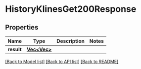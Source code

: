 # HistoryKlinesGet200Response

## Properties

Name | Type | Description | Notes
------------ | ------------- | ------------- | -------------
**result** | [**Vec<Vec<String>>**](Vec.md) |  | 

[[Back to Model list]](../README.md#documentation-for-models) [[Back to API list]](../README.md#documentation-for-api-endpoints) [[Back to README]](../README.md)


